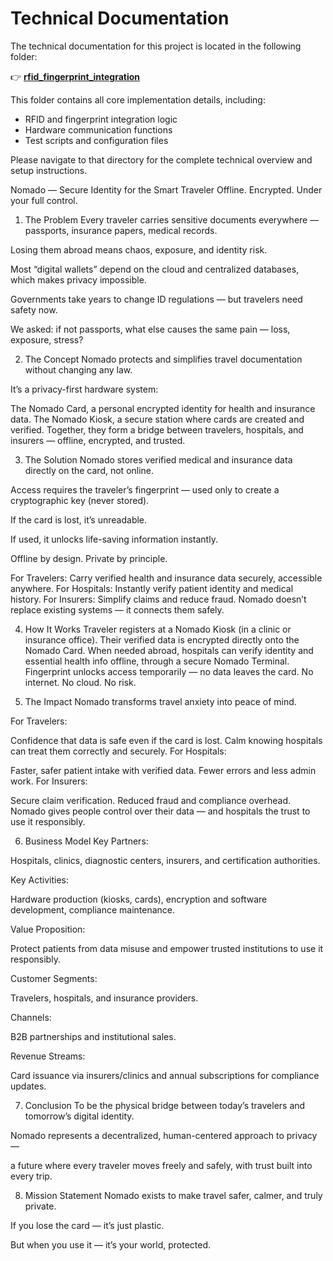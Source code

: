 # Technical Documentation

The technical documentation for this project is located in the following folder:

👉 **[rfid_fingerprint_integration](https://github.com/IvanLambev/HACKYEAH-2025/tree/main/rfid_fingerprint_integration)**

This folder contains all core implementation details, including:
- RFID and fingerprint integration logic  
- Hardware communication functions  
- Test scripts and configuration files  

Please navigate to that directory for the complete technical overview and setup instructions.

Nomado — Secure Identity for the Smart Traveler
Offline. Encrypted. Under your full control.

1. The Problem
Every traveler carries sensitive documents everywhere — passports, insurance papers, medical records.

Losing them abroad means chaos, exposure, and identity risk.

Most “digital wallets” depend on the cloud and centralized databases, which makes privacy impossible.

Governments take years to change ID regulations — but travelers need safety now.

We asked: if not passports, what else causes the same pain — loss, exposure, stress?

2. The Concept
Nomado protects and simplifies travel documentation without changing any law.

It’s a privacy-first hardware system:

The Nomado Card, a personal encrypted identity for health and insurance data.
The Nomado Kiosk, a secure station where cards are created and verified.
Together, they form a bridge between travelers, hospitals, and insurers — offline, encrypted, and trusted.

3. The Solution
Nomado stores verified medical and insurance data directly on the card, not online.

Access requires the traveler’s fingerprint — used only to create a cryptographic key (never stored).

If the card is lost, it’s unreadable.

If used, it unlocks life-saving information instantly.

Offline by design. Private by principle.

For Travelers: Carry verified health and insurance data securely, accessible anywhere.
For Hospitals: Instantly verify patient identity and medical history.
For Insurers: Simplify claims and reduce fraud.
Nomado doesn’t replace existing systems — it connects them safely.

4. How It Works
Traveler registers at a Nomado Kiosk (in a clinic or insurance office).
Their verified data is encrypted directly onto the Nomado Card.
When needed abroad, hospitals can verify identity and essential health info offline, through a secure Nomado Terminal.
Fingerprint unlocks access temporarily — no data leaves the card.
No internet. No cloud. No risk.

5. The Impact
Nomado transforms travel anxiety into peace of mind.

For Travelers:

Confidence that data is safe even if the card is lost.
Calm knowing hospitals can treat them correctly and securely.
For Hospitals:

Faster, safer patient intake with verified data.
Fewer errors and less admin work.
For Insurers:

Secure claim verification.
Reduced fraud and compliance overhead.
Nomado gives people control over their data — and hospitals the trust to use it responsibly.

6. Business Model
Key Partners:

Hospitals, clinics, diagnostic centers, insurers, and certification authorities.

Key Activities:

Hardware production (kiosks, cards), encryption and software development, compliance maintenance.

Value Proposition:

Protect patients from data misuse and empower trusted institutions to use it responsibly.

Customer Segments:

Travelers, hospitals, and insurance providers.

Channels:

B2B partnerships and institutional sales.

Revenue Streams:

Card issuance via insurers/clinics and annual subscriptions for compliance updates.

7. Conclusion
To be the physical bridge between today’s travelers and tomorrow’s digital identity.

Nomado represents a decentralized, human-centered approach to privacy —

a future where every traveler moves freely and safely, with trust built into every trip.

8. Mission Statement
Nomado exists to make travel safer, calmer, and truly private.

If you lose the card — it’s just plastic.

But when you use it — it’s your world, protected.
